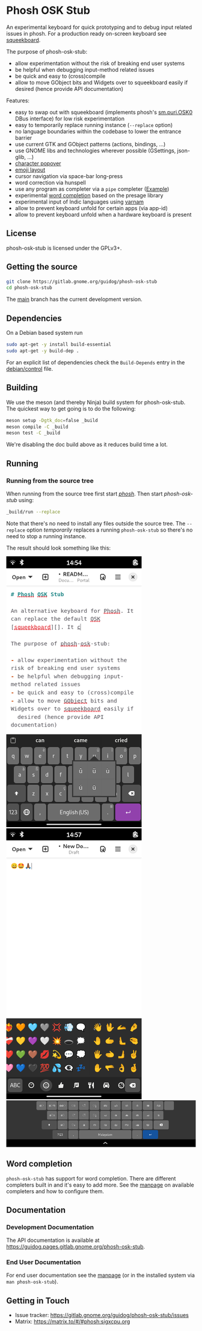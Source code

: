 # Phosh OSK Stub

An experimental keyboard for quick prototyping and to debug input related
issues in phosh. For a production ready on-screen keyboard see [squeekboard][].

The purpose of phosh-osk-stub:

- allow experimentation without the risk of breaking end user systems
- be helpful when debugging input-method related issues
- be quick and easy to (cross)compile
- allow to move GObject bits and Widgets over to squeekboard easily if
  desired (hence provide API documentation)

Features:

- easy to swap out with squeekboard (implements phosh's [sm.puri.OSK0]() DBus
  interface) for low risk experimentation
- easy to temporarily replace running instance (`--replace` option)
- no language boundaries within the codebase to lower the entrance barrier
- use current GTK and GObject patterns (actions, bindings, …)
- use GNOME libs and technologies wherever possible (GSettings, json-glib, …)
- [character popover](https://gitlab.gnome.org/guidog/phosh-osk-stub/-/raw/main/screenshots/pos-popover.png)
- [emoji layout](https://gitlab.gnome.org/guidog/phosh-osk-stub/-/raw/main/screenshots/pos-emoji.png)
- cursor navigation via space-bar long-press
- word correction via hunspell
- use any program as completer via a `pipe` completer ([Example](https://social.librem.one/@agx/110260534404795348))
- experimental [word completion](https://social.librem.one/@agx/109428599061094716)
  based on the presage library
- experimental input of Indic languages using [varnam](https://github.com/varnamproject)
- allow to prevent keyboard unfold for certain apps (via app-id)
- allow to prevent keyboard unfold when a hardware keyboard is present

## License

phosh-osk-stub is licensed under the GPLv3+.

## Getting the source

```sh
git clone https://gitlab.gnome.org/guidog/phosh-osk-stub
cd phosh-osk-stub
```

The [main][] branch has the current development version.

## Dependencies

On a Debian based system run

```sh
sudo apt-get -y install build-essential
sudo apt-get -y build-dep .
```

For an explicit list of dependencies check the `Build-Depends` entry in the
[debian/control][] file.

## Building

We use the meson (and thereby Ninja) build system for phosh-osk-stub.
The quickest way to get going is to do the following:

```sh
meson setup -Dgtk_doc=false _build
meson compile -C _build
meson test -C _build
```

We're disabling the doc build above as it reduces build time a lot.

## Running

### Running from the source tree

When running from the source tree first start *[phosh][]*.
Then start *phosh-osk-stub* using:

```sh
_build/run --replace
```

Note that there's no need to install any files outside the source tree. The
`--replace` option *temporarily* replaces a running `phosh-osk-stub` so there's
no need to stop a running instance.

The result should look something like this:

![character popover](screenshots/pos-popover.png)
![emoji layout](screenshots/pos-emoji.png)
![inscript/malayalam](screenshots/pos-wide-in+mal.png)

## Word completion

``phosh-osk-stub`` has support for word completion. There are different
completers built in and it's easy to add more. See the [manpage][] on
available completers and how to configure them.

## Documentation

### Development Documentation

The API documentation is available at
<https://guidog.pages.gitlab.gnome.org/phosh-osk-stub>.

### End User Documentation

For end user documentation see the [manpage][] (or in the installed
system via `man phosh-osk-stub`).

## Getting in Touch

- Issue tracker: <https://gitlab.gnome.org/guidog/phosh-osk-stub/issues>
- Matrix: <https://matrix.to/#/#phosh:sigxcpu.org>

[main]: https://gitlab.gnome.org/guidog/phosh-osk-stub/-/tree/main
[.gitlab-ci.yml]: https://gitlab.gnome.org/guidog/phosh-osk-stub/-/blob/main/.gitlab-ci.yml
[debian/control]:https://gitlab.gnome.org/guidog/phosh-osk-stub/-/blob/main/debian/control
[phosh]: https://gitlab.gnome.org/World/Phosh/phosh
[squeekboard]: https://gitlab.gnome.org/World/Phosh/squeekboard
[sm.puri.OSK0]: https://gitlab.gnome.org/World/Phosh/phosh/-/blob/main/src/dbus/sm.puri.OSK0.xml
[phosh-osk-data]: https://gitlab.gnome.org/guidog/phosh-osk-data/
[manpage]: ./doc/phosh-osk-stub.rst
